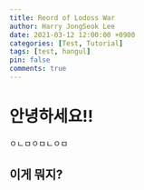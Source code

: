 ```yaml
---
title: Reord of Lodoss War
author: Harry JongSeok Lee
date: 2021-03-12 12:00:00 +0900
categories: [Test, Tutorial]
tags: [test, hangul]
pin: false
comments: true
---
```


# 안녕하세요!!
ㅇㄴㅁㅇㅁㄴㅇㅁ
## 이게 뭐지?